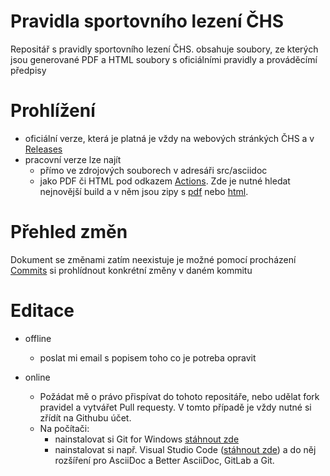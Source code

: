 # Pravidla sportovního lezení ČHS
Repositář s pravidly sportovního lezení ČHS. obsahuje soubory, ze kterých jsou generované PDF a HTML soubory s oficiálními pravidly a prováděcímí předpisy

# Prohlížení
- oficiální verze, která je platná je vždy na webových stránkých ČHS a v [Releases](https://github.com/rimuln/pravidla-chs/releases)
- pracovní verze lze najít
  - přímo ve zdrojových souborech v adresáři src/asciidoc
  - jako PDF či HTML pod odkazem [Actions](https://github.com/rimuln/pravidla-chs/actions). Zde je nutné hledat nejnovější build a v něm jsou zipy s [pdf](https://github.com/rimuln/pravidla-chs/actions?query=workflow%3A%22Docker+Image+CI+-+Generate+PDF+using+asciidoctor-pdf%22) nebo [html](https://github.com/rimuln/pravidla-chs/actions?query=workflow%3A%22Java+CI+with+Maven+-+Generate+HTML+with+AsciidoctorJ%22).

# Přehled změn
 Dokument se změnami zatím neexistuje je možné pomocí procházení [Commits](https://github.com/rimuln/pravidla-chs/commits/main) si prohlídnout konkrétní změny v daném kommitu

# Editace
- offline
  - poslat mi email s popisem toho co je potreba opravit

- online
  - Požádat mě o právo přispívat do tohoto repositáře, nebo udělat fork pravidel a vytvářet Pull requesty. V tomto případě je vždy nutné si zřídít na Githubu účet.
  - Na počítači:
    - nainstalovat si Git for Windows [stáhnout zde](https://git-scm.com/download/win)
    - nainstalovat si např. Visual Studio Code ([stáhnout zde](https://code.visualstudio.com/download)) a do něj rozšíření pro AsciiDoc a Better AsciiDoc, GitLab a Git. 
